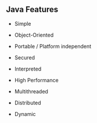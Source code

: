 ## Java Features

* Simple

* Object-Oriented

* Portable / Platform independent

* Secured

* Interpreted

* High Performance

* Multithreaded

* Distributed

* Dynamic
